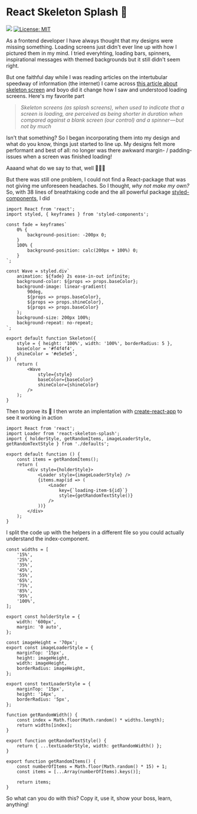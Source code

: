 # React Skeleton Splash 🦄

![](https://img.shields.io/github/issues-raw/lhammarstrom/react-skeleton-splash.svg)
[![License: MIT](https://img.shields.io/badge/License-MIT-yellow.svg)](https://opensource.org/licenses/MIT)

As a frontend developer I have always thought that my designs were missing something. Loading screens just didn't ever line up with how I pictured them in my mind. I tried everyhting, loading bars, spinners, inspirational messages with themed backgrounds but it still didn't seem right.

But one faithful day while I was reading articles on the intertubular speedway of information (the internet) I came across [this article about skeleton screen](https://uxdesign.cc/what-you-should-know-about-skeleton-screens-a820c45a571a) and boyo did it change how I saw and understood loading screens. Here's my favorite part

> *Skeleton screens (as splash screens), when used to indicate that a screen is loading, are perceived as being shorter in duration when compared against a blank screen (our control) and a spinner — but not by much*

Isn't that something? So I began incorporating them into my design and what do you know, things just started to line up. My designs felt more performant and best of all: no longer was there awkward margin- / padding-issues when a screen was finished loading!

Aaaand what do we say to that, well 🦄🦄🦄

But there was still one problem, I could not find a React-package that was not giving me unforeseen headaches. So I thought, *why not make my own?* So, with 38 lines of breathtaking code and the all powerful package [styled-components](https://github.com/styled-components/styled-components), I did

```
import React from 'react';
import styled, { keyframes } from 'styled-components';

const fade = keyframes`
    0% {
        background-position: -200px 0;
    }
    100% {
        background-position: calc(200px + 100%) 0;
    }
`;

const Wave = styled.div`
    animation: ${fade} 2s ease-in-out infinite;
    background-color: ${props => props.baseColor};
    background-image: linear-gradient(
        90deg, 
        ${props => props.baseColor},
        ${props => props.shineColor},
        ${props => props.baseColor}
    );
    background-size: 200px 100%;
    background-repeat: no-repeat;
`;

export default function Skeleton({
    style = { height: '100%', width: '100%', borderRadius: 5 },
    baseColor = '#f4f4f4',
    shineColor = '#e5e5e5',
}) {
    return (
        <Wave
            style={style}
            baseColor={baseColor}
            shineColor={shineColor}
        />
    );
}
```

Then to prove its 🦄 I then wrote an implentation with [create-react-app](https://reactjs.org/docs/create-a-new-react-app.html) to see it working in action

```
import React from 'react';
import Loader from 'react-skeleton-splash';
import { holderStyle, getRandomItems, imageLoaderStyle, getRandomTextStyle } from './defaults';

export default function () {
    const items = getRandomItems();
    return (
        <div style={holderStyle}>
            <Loader style={imageLoaderStyle} />
            {items.map(id => (
                <Loader
                    key={`loading-item-${id}`}
                    style={getRandomTextStyle()}
                />
            ))}
        </div>
    );
}
```

I split the code up with the helpers in a different file so you could actually understand the index-component.

```
const widths = [
    '15%',
    '25%',
    '35%',
    '45%',
    '55%',
    '65%',
    '75%',
    '85%',
    '95%',
    '100%',
];

export const holderStyle = {
    width: '600px',
    margin: '0 auto',
};

const imageHeight = '70px';
export const imageLoaderStyle = {
    marginTop: '15px',
    height: imageHeight,
    width: imageHeight,
    borderRadius: imageHeight,
};

export const textLoaderStyle = {
    marginTop: '15px',
    height: '14px',
    borderRadius: '5px',
};

function getRandomWidth() {
    const index = Math.floor(Math.random() * widths.length);
    return widths[index];
}

export function getRandomTextStyle() {
    return { ...textLoaderStyle, width: getRandomWidth() };
}

export function getRandomItems() {
    const numberOfItems = Math.floor(Math.random() * 15) + 1;
    const items = [...Array(numberOfItems).keys()];

    return items;
}
```

So what can you do with this? Copy it, use it, show your boss, learn, anything!